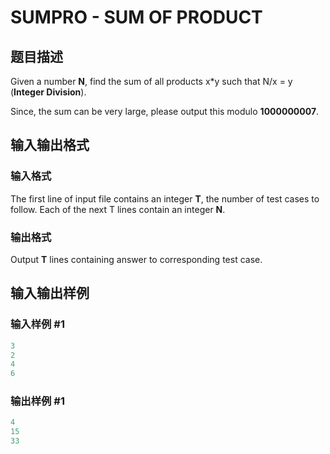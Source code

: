 # SUMPRO - SUM OF PRODUCT

## 题目描述

Given a number **N**, find the sum of all products x\*y such that N/x = y (**Integer Division**).

Since, the sum can be very large, please output this modulo **1000000007**.

## 输入输出格式

### 输入格式

The first line of input file contains an integer **T**, the number of test cases to follow. Each of the next T lines contain an integer **N**.

### 输出格式

Output **T** lines containing answer to corresponding test case.

## 输入输出样例

### 输入样例 #1

```cpp
3
2
4
6
```


### 输出样例 #1

```cpp
4
15
33
```


